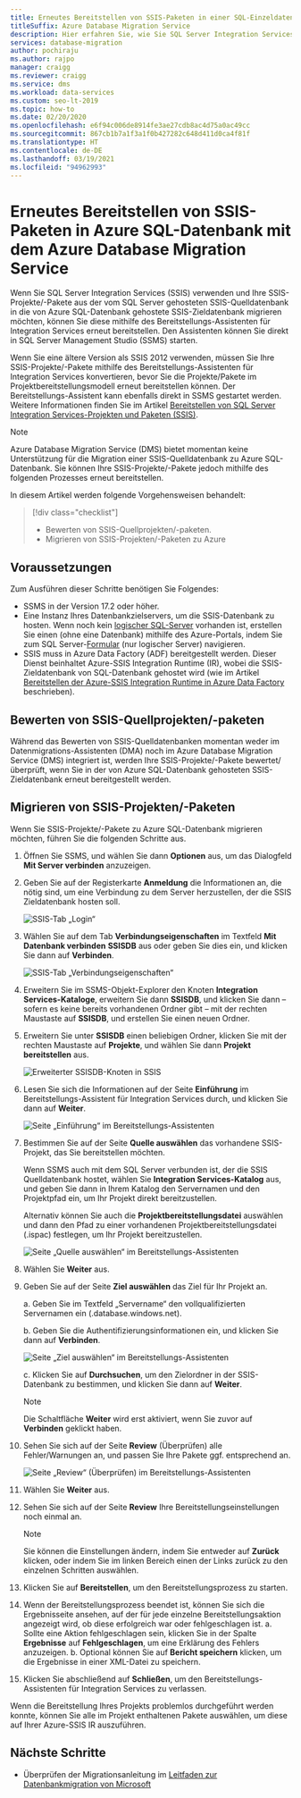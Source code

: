 ```yaml
---
title: Erneutes Bereitstellen von SSIS-Paketen in einer SQL-Einzeldatenbank
titleSuffix: Azure Database Migration Service
description: Hier erfahren Sie, wie Sie SQL Server Integration Services-Pakete und -Projekte mit dem Azure Database Migration Service und dem Datenmigrations-Assistenten zu einer Azure SQL-Einzeldatenbank migrieren.
services: database-migration
author: pochiraju
ms.author: rajpo
manager: craigg
ms.reviewer: craigg
ms.service: dms
ms.workload: data-services
ms.custom: seo-lt-2019
ms.topic: how-to
ms.date: 02/20/2020
ms.openlocfilehash: e6f94c006de8914fe3ae27cdb8ac4d75a0ac49cc
ms.sourcegitcommit: 867cb1b7a1f3a1f0b427282c648d411d0ca4f81f
ms.translationtype: HT
ms.contentlocale: de-DE
ms.lasthandoff: 03/19/2021
ms.locfileid: "94962993"
---
```

# <a name="redeploy-ssis-packages-to-azure-sql-database-with-azure-database-migration-service"></a>Erneutes Bereitstellen von SSIS-Paketen in Azure SQL-Datenbank mit dem Azure Database Migration Service

Wenn Sie SQL Server Integration Services (SSIS) verwenden und Ihre SSIS-Projekte/-Pakete aus der vom SQL Server gehosteten SSIS-Quelldatenbank in die von Azure SQL-Datenbank gehostete SSIS-Zieldatenbank migrieren möchten, können Sie diese mithilfe des Bereitstellungs-Assistenten für Integration Services erneut bereitstellen. Den Assistenten können Sie direkt in SQL Server Management Studio (SSMS) starten.

Wenn Sie eine ältere Version als SSIS 2012 verwenden, müssen Sie Ihre SSIS-Projekte/-Pakete mithilfe des Bereitstellungs-Assistenten für Integration Services konvertieren, bevor Sie die Projekte/Pakete im Projektbereitstellungsmodell erneut bereitstellen können. Der Bereitstellungs-Assistent kann ebenfalls direkt in SSMS gestartet werden. Weitere Informationen finden Sie im Artikel [Bereitstellen von SQL Server Integration Services-Projekten und Paketen (SSIS)](/sql/integration-services/packages/deploy-integration-services-ssis-projects-and-packages?view=sql-server-2017#convert).

> [!NOTE]
> Azure Database Migration Service (DMS) bietet momentan keine Unterstützung für die Migration einer SSIS-Quelldatenbank zu Azure SQL-Datenbank. Sie können Ihre SSIS-Projekte/-Pakete jedoch mithilfe des folgenden Prozesses erneut bereitstellen.

In diesem Artikel werden folgende Vorgehensweisen behandelt:
> [!div class="checklist"]
>
> * Bewerten von SSIS-Quellprojekten/-paketen.
> * Migrieren von SSIS-Projekten/-Paketen zu Azure

## <a name="prerequisites"></a>Voraussetzungen

Zum Ausführen dieser Schritte benötigen Sie Folgendes:

* SSMS in der Version 17.2 oder höher.
* Eine Instanz Ihres Datenbankzielservers, um die SSIS-Datenbank zu hosten. Wenn noch kein [logischer SQL-Server](../azure-sql/database/logical-servers.md) vorhanden ist, erstellen Sie einen (ohne eine Datenbank) mithilfe des Azure-Portals, indem Sie zum SQL Server-[Formular](https://ms.portal.azure.com/#create/Microsoft.SQLServer) (nur logischer Server) navigieren.
* SSIS muss in Azure Data Factory (ADF) bereitgestellt werden. Dieser Dienst beinhaltet Azure-SSIS Integration Runtime (IR), wobei die SSIS-Zieldatenbank von SQL-Datenbank gehostet wird (wie im Artikel [Bereitstellen der Azure-SSIS Integration Runtime in Azure Data Factory](../data-factory/tutorial-deploy-ssis-packages-azure.md) beschrieben).

## <a name="assess-source-ssis-projectspackages"></a>Bewerten von SSIS-Quellprojekten/-paketen

Während das Bewerten von SSIS-Quelldatenbanken momentan weder im Datenmigrations-Assistenten (DMA) noch im Azure Database Migration Service (DMS) integriert ist, werden Ihre SSIS-Projekte/-Pakete bewertet/überprüft, wenn Sie in der von Azure SQL-Datenbank gehosteten SSIS-Zieldatenbank erneut bereitgestellt werden.

## <a name="migrate-ssis-projectspackages"></a>Migrieren von SSIS-Projekten/-Paketen

Wenn Sie SSIS-Projekte/-Pakete zu Azure SQL-Datenbank migrieren möchten, führen Sie die folgenden Schritte aus.

1. Öffnen Sie SSMS, und wählen Sie dann **Optionen** aus, um das Dialogfeld **Mit Server verbinden** anzuzeigen.

2. Geben Sie auf der Registerkarte **Anmeldung** die Informationen an, die nötig sind, um eine Verbindung zu dem Server herzustellen, der die SSIS Zieldatenbank hosten soll.

    ![SSIS-Tab „Login“](media/how-to-migrate-ssis-packages/dms-ssis-login-tab.png)

3. Wählen Sie auf dem Tab **Verbindungseigenschaften** im Textfeld **Mit Datenbank verbinden** **SSISDB** aus oder geben Sie dies ein, und klicken Sie dann auf **Verbinden**.

    ![SSIS-Tab „Verbindungseigenschaften“](media/how-to-migrate-ssis-packages/dms-ssis-conncetion-properties-tab.png)

4. Erweitern Sie im SSMS-Objekt-Explorer den Knoten **Integration Services-Kataloge**, erweitern Sie dann **SSISDB**, und klicken Sie dann – sofern es keine bereits vorhandenen Ordner gibt – mit der rechten Maustaste auf **SSISDB**, und erstellen Sie einen neuen Ordner.

5. Erweitern Sie unter **SSISDB** einen beliebigen Ordner, klicken Sie mit der rechten Maustaste auf **Projekte**, und wählen Sie dann **Projekt bereitstellen** aus.

    ![Erweiterter SSISDB-Knoten in SSIS](media/how-to-migrate-ssis-packages/dms-ssis-ssisdb-node-expanded.png)

6. Lesen Sie sich die Informationen auf der Seite **Einführung** im Bereitstellungs-Assistent für Integration Services durch, und klicken Sie dann auf **Weiter**.

    ![Seite „Einführung“ im Bereitstellungs-Assistenten](media/how-to-migrate-ssis-packages/dms-deployment-wizard-introduction-page.png)

7. Bestimmen Sie auf der Seite **Quelle auswählen** das vorhandene SSIS-Projekt, das Sie bereitstellen möchten.

    Wenn SSMS auch mit dem SQL Server verbunden ist, der die SSIS Quelldatenbank hostet, wählen Sie **Integration Services-Katalog** aus, und geben Sie dann in Ihrem Katalog den Servernamen und den Projektpfad ein, um Ihr Projekt direkt bereitzustellen.

    Alternativ können Sie auch die **Projektbereitstellungsdatei** auswählen und dann den Pfad zu einer vorhandenen Projektbereitstellungsdatei (.ispac) festlegen, um Ihr Projekt bereitzustellen.

    ![Seite „Quelle auswählen“ im Bereitstellungs-Assistenten](media/how-to-migrate-ssis-packages/dms-deployment-wizard-select-source-page.png)
 
8. Wählen Sie **Weiter** aus.
9. Geben Sie auf der Seite **Ziel auswählen** das Ziel für Ihr Projekt an.

    a. Geben Sie im Textfeld „Servername“ den vollqualifizierten Servernamen ein (<Servername>.database.windows.net).

    b. Geben Sie die Authentifizierungsinformationen ein, und klicken Sie dann auf **Verbinden**.

    ![Seite „Ziel auswählen“ im Bereitstellungs-Assistenten](media/how-to-migrate-ssis-packages/dms-deployment-wizard-select-destination-page.png)

    c. Klicken Sie auf **Durchsuchen**, um den Zielordner in der SSIS-Datenbank zu bestimmen, und klicken Sie dann auf **Weiter**.

    > [!NOTE]
    > Die Schaltfläche **Weiter** wird erst aktiviert, wenn Sie zuvor auf **Verbinden** geklickt haben.

10. Sehen Sie sich auf der Seite **Review** (Überprüfen) alle Fehler/Warnungen an, und passen Sie Ihre Pakete ggf. entsprechend an.

    ![Seite „Review“ (Überprüfen) im Bereitstellungs-Assistenten](media/how-to-migrate-ssis-packages/dms-deployment-wizard-validate-page.png)

11. Wählen Sie **Weiter** aus.

12. Sehen Sie sich auf der Seite **Review** Ihre Bereitstellungseinstellungen noch einmal an.

    > [!NOTE]
    > Sie können die Einstellungen ändern, indem Sie entweder auf **Zurück** klicken, oder indem Sie im linken Bereich einen der Links zurück zu den einzelnen Schritten auswählen.

13. Klicken Sie auf **Bereitstellen**, um den Bereitstellungsprozess zu starten.

14. Wenn der Bereitstellungsprozess beendet ist, können Sie sich die Ergebnisseite ansehen, auf der für jede einzelne Bereitstellungsaktion angezeigt wird, ob diese erfolgreich war oder fehlgeschlagen ist.
    a. Sollte eine Aktion fehlgeschlagen sein, klicken Sie in der Spalte **Ergebnisse** auf **Fehlgeschlagen**, um eine Erklärung des Fehlers anzuzeigen.
    b. Optional können Sie auf **Bericht speichern** klicken, um die Ergebnisse in einer XML-Datei zu speichern.

15. Klicken Sie abschließend auf **Schließen**, um den Bereitstellungs-Assistenten für Integration Services zu verlassen.

Wenn die Bereitstellung Ihres Projekts problemlos durchgeführt werden konnte, können Sie alle im Projekt enthaltenen Pakete auswählen, um diese auf Ihrer Azure-SSIS IR auszuführen.

## <a name="next-steps"></a>Nächste Schritte

* Überprüfen der Migrationsanleitung im [Leitfaden zur Datenbankmigration von Microsoft](https://datamigration.microsoft.com/)